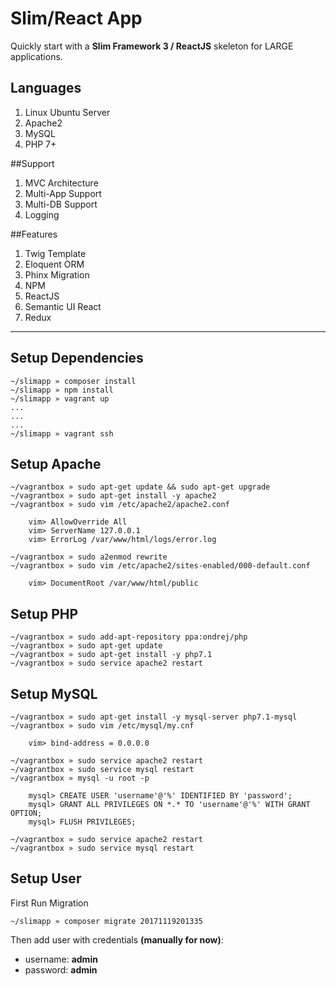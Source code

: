 # Slim/React App

Quickly start with a **Slim Framework 3 / ReactJS** skeleton for LARGE applications.

## Languages

1. Linux Ubuntu Server
2. Apache2
3. MySQL
4. PHP 7+

##Support

1. MVC Architecture
2. Multi-App Support
3. Multi-DB Support
4. Logging

##Features

1. Twig Template
2. Eloquent ORM
3. Phinx Migration
4. NPM
5. ReactJS
6. Semantic UI React
7. Redux

---
## Setup Dependencies
```
~/slimapp » composer install
~/slimapp » npm install
~/slimapp » vagrant up
...
...
...
~/slimapp » vagrant ssh
```

## Setup Apache
```
~/vagrantbox » sudo apt-get update && sudo apt-get upgrade
~/vagrantbox » sudo apt-get install -y apache2
~/vagrantbox » sudo vim /etc/apache2/apache2.conf

	vim> AllowOverride All
	vim> ServerName 127.0.0.1
	vim> ErrorLog /var/www/html/logs/error.log

~/vagrantbox » sudo a2enmod rewrite
~/vagrantbox » sudo vim /etc/apache2/sites-enabled/000-default.conf

	vim> DocumentRoot /var/www/html/public
```

## Setup PHP
```
~/vagrantbox » sudo add-apt-repository ppa:ondrej/php
~/vagrantbox » sudo apt-get update
~/vagrantbox » sudo apt-get install -y php7.1
~/vagrantbox » sudo service apache2 restart
```


## Setup MySQL
```
~/vagrantbox » sudo apt-get install -y mysql-server php7.1-mysql
~/vagrantbox » sudo vim /etc/mysql/my.cnf

	vim> bind-address = 0.0.0.0

~/vagrantbox » sudo service apache2 restart
~/vagrantbox » sudo service mysql restart
~/vagrantbox » mysql -u root -p

	mysql> CREATE USER 'username'@'%' IDENTIFIED BY 'password';
	mysql> GRANT ALL PRIVILEGES ON *.* TO 'username'@'%' WITH GRANT OPTION;
	mysql> FLUSH PRIVILEGES;

~/vagrantbox » sudo service apache2 restart
~/vagrantbox » sudo service mysql restart
```

## Setup User

First Run Migration
```
~/slimapp » composer migrate 20171119201335
```

Then add user with credentials **(manually for now)**:

- username: **admin**
- password: **admin** 